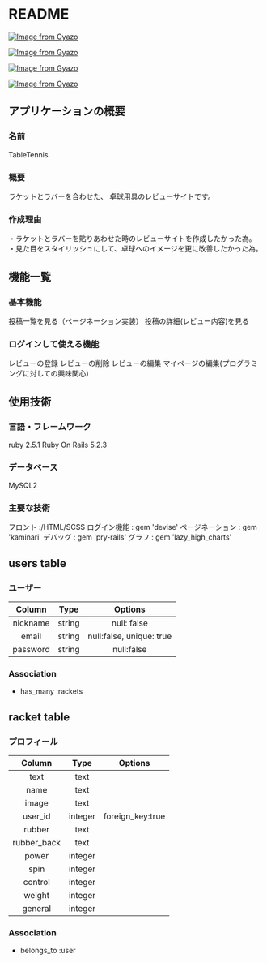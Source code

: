 # README

[![Image from Gyazo](https://i.gyazo.com/9b74afea35a88e462795401eeccd1447.gif)](https://gyazo.com/9b74afea35a88e462795401eeccd1447)

[![Image from Gyazo](https://i.gyazo.com/08506e830d17c47b339884f353a06f59.gif)](https://gyazo.com/08506e830d17c47b339884f353a06f59)

[![Image from Gyazo](https://i.gyazo.com/2c09e4855e666dba4c0c5efbe01a2438.gif)](https://gyazo.com/2c09e4855e666dba4c0c5efbe01a2438)

[![Image from Gyazo](https://i.gyazo.com/159c9858f04fec638c0fbe898737c289.gif)](https://gyazo.com/159c9858f04fec638c0fbe898737c289)

## アプリケーションの概要

### 名前
TableTennis

### 概要
ラケットとラバーを合わせた、
卓球用具のレビューサイトです。

### 作成理由
・ラケットとラバーを貼りあわせた時のレビューサイトを作成したかった為。
・見た目をスタイリッシュにして、卓球へのイメージを更に改善したかった為。



## 機能一覧

### 基本機能
投稿一覧を見る（ページネーション実装）
投稿の詳細(レビュー内容)を見る

### ログインして使える機能
レビューの登録
レビューの削除
レビューの編集
マイページの編集(プログラミングに対しての興味関心)


## 使用技術

### 言語・フレームワーク
ruby 2.5.1
Ruby On Rails 5.2.3

### データベース
MySQL2

### 主要な技術

フロント :/HTML/SCSS
ログイン機能 : gem 'devise'
ページネーション : gem 'kaminari'
デバッグ : gem 'pry-rails'
グラフ : gem 'lazy_high_charts' 














## users table

### ユーザー

|     Column     |  Type  |         Options          |
| :------------: | :----: | :----------------------: |
|    nickname    | string |       null: false        |
|     email      | string | null:false, unique: true |
|    password    | string |        null:false        |

### Association

- has_many :rackets

## racket table

### プロフィール

|    Column    |    Type    |     Options      |
|   :-----:    | :--------: | :--------------: |
|     text     |    text    |                  |
|     name     |    text    |                  |
|    image     |    text    |                  |
|    user_id   |   integer  | foreign_key:true |
|    rubber    |    text    |                  |
| rubber_back  |    text    |                  |
|    power     |   integer  |                  |
|     spin     |   integer  |                  |
|   control    |   integer  |                  |
|    weight    |   integer  |                  |
|   general    |   integer  |                  |

### Association

- belongs_to :user


